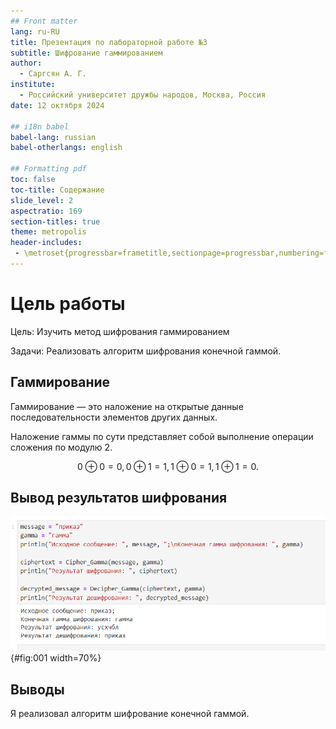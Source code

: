 ```yaml
---
## Front matter
lang: ru-RU
title: Презентация по лабораторной работе №3
subtitle: Шифрование гаммированием
author:
  - Саргсян А. Г.
institute:
  - Российский университет дружбы народов, Москва, Россия
date: 12 октября 2024

## i18n babel
babel-lang: russian
babel-otherlangs: english

## Formatting pdf
toc: false
toc-title: Содержание
slide_level: 2
aspectratio: 169
section-titles: true
theme: metropolis
header-includes:
 - \metroset{progressbar=frametitle,sectionpage=progressbar,numbering=fraction}
---
```


# Цель работы 

Цель:
Изучить метод шифрования гаммированием

Задачи:
Реализовать алгоритм шифрования конечной гаммой.

## Гаммирование 

Гаммирование — это наложение на открытые данные последовательности элементов других данных.

Наложение гаммы по сути представляет собой выполнение операции
сложения по модулю 2.

$$ 0 \oplus 0 = 0, 0 \oplus 1 = 1, 1 \oplus 0 = 1, 1 \oplus 1 = 0.  $$

## Вывод результатов шифрования

![Результат работы алгоритма](image/l3_1.png){#fig:001 width=70%}

## Выводы

Я реализовал алгоритм шифрование конечной гаммой.
